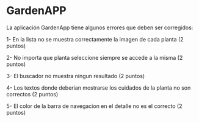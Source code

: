# GardenAPP

La aplicación GardenApp tiene algunos errores que deben ser corregidos:

1- En la lista no se muestra correctamente la imagen de cada planta (2 puntos)

2- No importa que planta seleccione siempre se accede a la misma (2 puntos)

3- El buscador no muestra ningun resultado (2 puntos)

4- Los textos donde deberian mostrarse los cuidados de la planta no son correctos (2 puntos)

5- El color de la barra de navegacion en el detalle no es el correcto (2 puntos)
